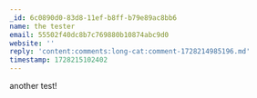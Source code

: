 ```yaml
---
_id: 6c0890d0-83d8-11ef-b8ff-b79e89ac8bb6
name: the tester
email: 55502f40dc8b7c769880b10874abc9d0
website: ''
reply: 'content:comments:long-cat:comment-1728214985196.md'
timestamp: 1728215102402
---
```

another test!
